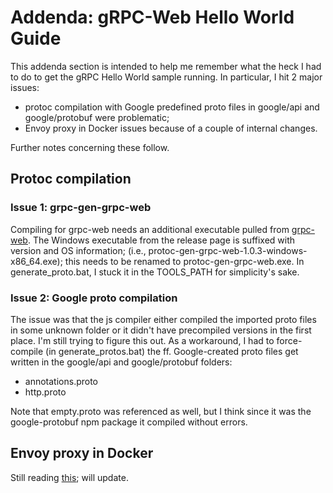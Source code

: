 # Addenda: gRPC-Web Hello World Guide

This addenda section is intended to help me remember what the heck I had to do to get 
the gRPC Hello World sample running. In particular, I hit 2 major issues:

 - protoc compilation with Google predefined proto files in google/api and google/protobuf 
 were problematic;
 - Envoy proxy in Docker issues because of a couple of internal changes.

 Further notes concerning these follow.

## Protoc compilation

### Issue 1: grpc-gen-grpc-web 
Compiling for grpc-web needs an additional executable pulled from
[grpc-web](https://github.com/grpc/grpc-web/releases). The Windows executable
from the release page is suffixed with version and OS information; 
(i.e., protoc-gen-grpc-web-1.0.3-windows-x86_64.exe); this needs to be renamed to 
protoc-gen-grpc-web.exe. In generate_proto.bat, I stuck it in the TOOLS_PATH for simplicity's sake. 

### Issue 2: Google proto compilation
The issue was that the js compiler either compiled the imported proto files in some unknown
folder or it didn't have precompiled versions in the first place. I'm still trying to figure 
this out. As a workaround, I had to force-compile (in generate_protos.bat) the ff. Google-created 
proto files get written in the google/api and google/protobuf folders:

- annotations.proto
- http.proto

Note that empty.proto was referenced as well, but I think since it was the google-protobuf npm package it
compiled without errors.

## Envoy proxy in Docker

Still reading [this](https://github.com/grpc/grpc-web/issues/436); will update.

